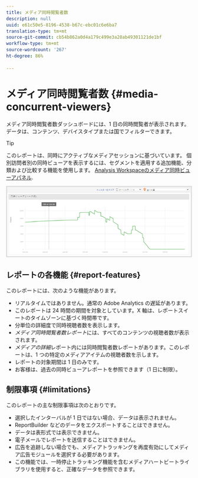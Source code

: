 ```yaml
---
title: メディア同時閲覧者数
description: null
uuid: e61c50e5-8196-4538-b67c-ebc01c6e6ba7
translation-type: tm+mt
source-git-commit: cb54b862a0d4a179c499e3a28ab49301121de1bf
workflow-type: tm+mt
source-wordcount: '267'
ht-degree: 86%

---
```



# メディア同時閲覧者数 {#media-concurrent-viewers}

メディア同時閲覧者数ダッシュボードには、1 日の同時閲覧者が表示されます。データは、コンテンツ、デバイスタイプまたは国でフィルターできます。

>[!TIP]
>
> このレポートは、同時にアクティブなメディアセッションに基づいています。  個別訪問者別の同時ビューアを表示するには、セグメントを適用する追加機能、分類および比較する機能を使用します。 [Analysis Workspaceのメディア同時ビューアパネル](https://docs.adobe.com/content/help/ja-JP/analytics/analyze/analysis-workspace/panels/media-concurrent-viewers.html).


![](assets/video-concurrent-viewers.png)

## レポートの各機能 {#report-features}

このレポートには、次のような機能があります。

* リアルタイムではありません。通常の Adobe Analytics の遅延があります。
* このレポートは 24 時間の期間を対象としています。X 軸は、レポートスイートのタイムゾーンに基づく時間帯です。
* 分単位の詳細度で同時視聴者数を表示します。
* *メディア同時閲覧者数レポート*&#x200B;には、すべてのコンテンツの視聴者数が表示されます。
* *メディアの詳細*&#x200B;レポート内には同時閲覧者数レポートがあります。このレポートは、1 つの特定のメディアアイテムの視聴者数を示します。
* レポートの対象期間は 1 日のみです。
* お客様は、過去の同時ビューアレポートを参照できます（1 日に制限）。

## 制限事項 {#limitations}

このレポートの主な制限事項は次のとおりです。

* 選択したインターバルが 1 日ではない場合、データは表示されません。
* ReportBuilder などのデータをエクスポートすることはできません。
* データは表形式では表示できません。
* 電子メールでレポートを送信することはできません。
* 広告を追跡しない場合でも、メディアトラッキングを再度有効にしてメディア広告モジュールを選択する必要があります。
* この機能では、一時停止トラッキング機能を含むメディアハートビートライブラリを使用すると、正確なデータを参照できます。
